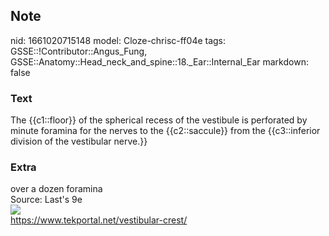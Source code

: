 ## Note
nid: 1661020715148
model: Cloze-chrisc-ff04e
tags: GSSE::!Contributor::Angus_Fung, GSSE::Anatomy::Head_neck_and_spine::18._Ear::Internal_Ear
markdown: false

### Text
The {{c1::floor}} of the spherical recess of the vestibule is perforated by minute foramina for the nerves to the {{c2::saccule}} from the {{c3::inferior division of the vestibular nerve.}}

### Extra
<div>
  over a dozen foramina
</div>
<div>
  Source: Last's 9e
</div>
<div><img src="vestibular-crest.jpg"></div>
<div>
  <a href=
  "https://www.tekportal.net/vestibular-crest/">https://www.tekportal.net/vestibular-crest/</a>
</div>
